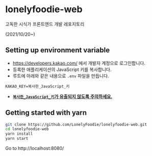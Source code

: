 # lonelyfoodie-web

고독한 시식가 프론트엔드 개발 레포지토리

(2021/10/20~)




## Setting up environment variable

- https://developers.kakao.com/ 에서 개발자 계정으로 로그인합니다.
- 등록한 애플리케이션의 JavaScript 키를 복사합니다.
- 루트에 아래와 같은 내용으로 `.env` 파일을 만듭니다.

```
KAKAO_KEY=복사한_JavaScript_키
```

- <u><b>`복사한_JavaScript_키`가 유출되지 않도록 주의하세요.</b></u>




## Getting started with yarn

```bash
git clone https://github.com/LonelyFoodie/lonelyfoodie-web.git
cd lonelyfoodie-web
yarn install
yarn start
```

Go to http://localhost:8080/


